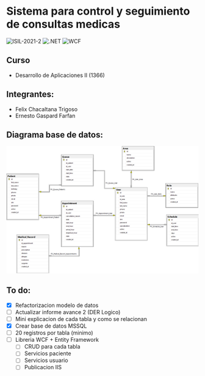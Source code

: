 # Sistema para control y seguimiento de consultas medicas

![ISIL-2021-2](https://img.shields.io/badge/-ISIL--2021--2-blue)
![.NET](https://img.shields.io/badge/-.NET-blueviolet)
![WCF](https://img.shields.io/badge/-WCF-white)

## Curso
- Desarrollo de Aplicaciones II (1366)

## Integrantes:
- Felix Chacaltana Trigoso
- Ernesto Gaspard Farfan

## Diagrama base de datos:
![Diagrama de base de datos](/docs/db_diagram.jpg)

## To do:
- [x] Refactorizacion modelo de datos
- [ ] Actualizar informe avance 2 (DER Logico)
- [ ] Mini explicacion de cada tabla y como se relacionan
- [x] Crear base de datos MSSQL
- [ ] 20 registros por tabla (minimo)
- [ ] Libreria WCF + Entity Framework
    - [ ] CRUD para cada tabla
    - [ ] Servicios paciente
    - [ ] Servicios usuario
    - [ ] Publicacion IIS